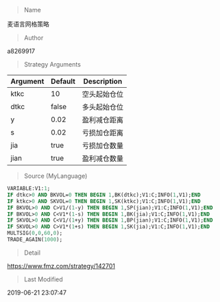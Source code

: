 
> Name

麦语言网格策略

> Author

a8269917



> Strategy Arguments



|Argument|Default|Description|
|----|----|----|
|ktkc|10|空头起始仓位|
|dtkc|false|多头起始仓位|
|y|0.02|盈利减仓距离|
|s|0.02|亏损加仓距离|
|jia|true|亏损加仓数量|
|jian|true|盈利减仓数量|


> Source (MyLanguage)

``` pascal
VARIABLE:V1:1;
IF dtkc>0 AND BKVOL=0 THEN BEGIN 1,BK(dtkc);V1:C;INFO(1,V1);END
IF ktkc>0 AND SKVOL=0 THEN BEGIN 1,SK(ktkc);V1:C;INFO(1,V1);END
IF BKVOL>0 AND C>V1/(1-y) THEN BEGIN 1,SP(jian);V1:C;INFO(1,V1);END
IF BKVOL>0 AND C<V1*(1-s) THEN BEGIN 1,BK(jia);V1:C;INFO(1,V1);END
IF SKVOL>0 AND C<V1/(1+y) THEN BEGIN 1,BP(jian);V1:C;INFO(1,V1);END
IF SKVOL>0 AND C>V1*(1+s) THEN BEGIN 1,SK(jia);V1:C;INFO(1,V1);END
MULTSIG(0,0,60,0);
TRADE_AGAIN(1000);
```

> Detail

https://www.fmz.com/strategy/142701

> Last Modified

2019-06-21 23:07:47

